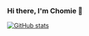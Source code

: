 ### Hi there, I'm Chomie 👋

[![GitHub stats](https://github-readme-stats.vercel.app/api?username=chomieu&bg_color=fff&icon_color=d4af37&title_color=ffb404&text_color=ffd700&hide_border=true&show_icons=true&hide=stars)](https://github.com/anuraghazra/github-readme-stats)
